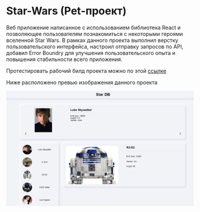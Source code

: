 # Star-Wars (Pet-проект)

Веб приложение написанное с использованием библиотека React и позволяющее
пользователям познакомиться с некоторыми героями вселенной Star Wars. В рамках
данного проекта выполнил верстку пользовательского интерфейса, настроил
отправку запросов по API, добавил Error Boundry для улучшения пользовательского
опыта и повышения стабильности всего приложения.

Протестировать рабочий билд проекта можно по этой [ссылке](https://star-wars-nine-neon.vercel.app/)


Ниже расположено превью изображения данного проекта

![Star Wars preview](https://github.com/Spllit/Star-Wars/blob/main/preview_images/Star-Wars%20overview.png)
